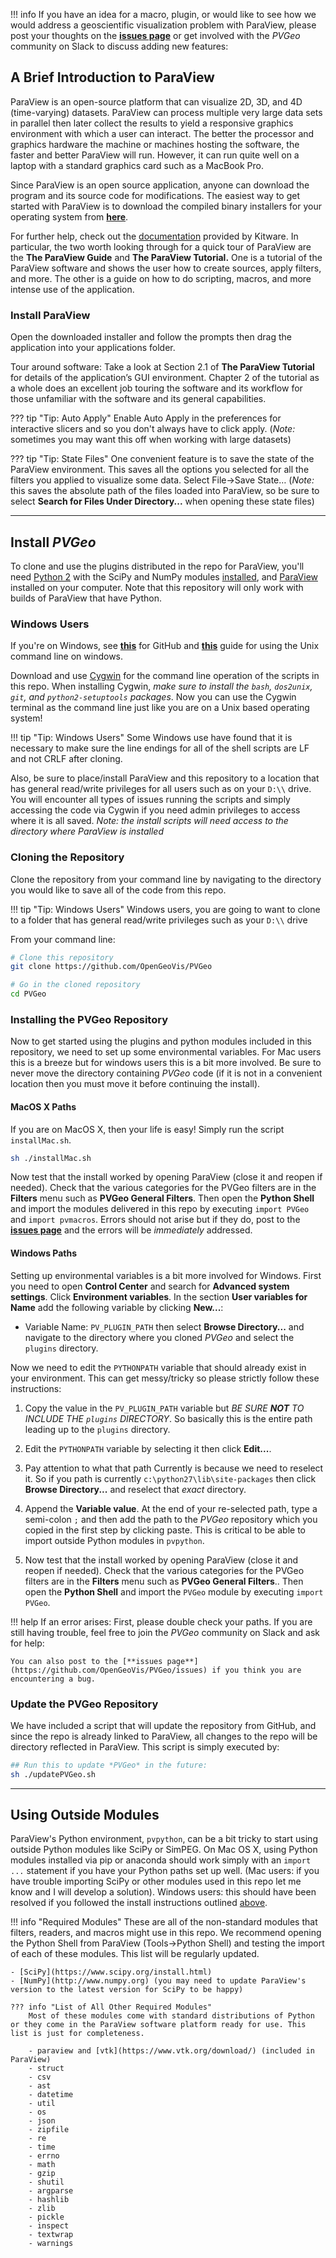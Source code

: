 !!! info
    If you have an idea for a macro, plugin, or would like to see how we would address a geoscientific visualization problem with ParaView, please post your thoughts on the [**issues page**](https://github.com/OpenGeoVis/PVGeo/issues) or get involved with the *PVGeo* community on Slack to discuss adding new features: <script async defer src="http://slack.pvgeo.org/slackin.js"></script>

## A Brief Introduction to ParaView

ParaView is an open-source platform that can visualize 2D, 3D, and 4D (time-varying) datasets. ParaView can process multiple very large data sets in parallel then later collect the results to yield a responsive graphics environment with which a user can interact. The better the processor and graphics hardware the machine or machines hosting the software, the faster and better ParaView will run. However, it can run quite well on a laptop with a standard graphics card such as a MacBook Pro.

Since ParaView is an open source application, anyone can download the program and its source code for modifications. The easiest way to get started with ParaView is to download the compiled binary installers for your operating system from [**here**](https://www.paraview.org/download/).

For further help, check out the [documentation](https://www.paraview.org/documentation/) provided by Kitware. In particular, the two worth looking through for a quick tour of ParaView are the **The ParaView Guide** and **The ParaView Tutorial.** One is a tutorial of the ParaView software and shows the user how to create sources, apply filters, and more. The other is a guide on how to do scripting, macros, and more intense use of the application.

### Install ParaView
Open the downloaded installer and follow the prompts then drag the application into your applications folder.

Tour around software:
Take a look at Section 2.1 of **The ParaView Tutorial** for details of the application’s GUI environment. Chapter 2 of the tutorial as a whole does an excellent job touring the software and its workflow for those unfamiliar with the software and its general capabilities.

??? tip "Tip: Auto Apply"
    Enable Auto Apply in the preferences for interactive slicers and so you don't always have to click apply. (*Note:* sometimes you may want this off when working with large datasets)

??? tip "Tip: State Files"
    One convenient feature is to save the state of the ParaView environment. This saves all the options you selected for all the filters you applied to visualize some data. Select File->Save State… (*Note:* this saves the absolute path of the files loaded into ParaView, so be sure to select **Search for Files Under Directory...** when opening these state files)


----------


## Install *PVGeo*

To clone and use the plugins distributed in the repo for ParaView, you'll need [Python 2](https://www.python.org/downloads/) with the SciPy and NumPy modules [installed](https://docs.python.org/2/installing/index.html), and [ParaView](https://www.paraview.org/download/) installed on your computer. Note that this repository will only work with builds of ParaView that have Python.

### Windows Users
If you're on Windows, see [**this**](https://git-for-windows.github.io) for GitHub and [**this**](https://devtidbits.com/2011/07/01/cygwin-walkthrough-and-beginners-guide-is-it-linux-for-windows-or-a-posix-compatible-alternative-to-powershell/) guide for using the Unix command line on windows.

Download and use [Cygwin](https://devtidbits.com/2011/07/01/cygwin-walkthrough-and-beginners-guide-is-it-linux-for-windows-or-a-posix-compatible-alternative-to-powershell/) for the command line operation of the scripts in this repo. When installing Cygwin, *make sure to install the `bash`, `dos2unix`, `git`, and `python2-setuptools` packages*. Now you can use the Cygwin terminal as the command line just like you are on a Unix based operating system!

!!! tip "Tip: Windows Users"
    Some Windows use have found that it is necessary to make sure the line endings for all of the shell scripts are LF and not CRLF after cloning.

Also, be sure to place/install ParaView and this repository to a location that has general read/write privileges for all users such as on your `D:\\` drive. You will encounter all types of issues running the scripts and simply accessing the code via Cygwin if you need admin privileges to access where it is all saved. *Note: the install scripts will need access to the directory where ParaView is installed*


### Cloning the Repository
Clone the repository from your command line by navigating to the directory you would like to save all of the code from this repo.

!!! tip "Tip: Windows Users"
    Windows users, you are going to want to clone to a folder that has general read/write privileges such as your `D:\\` drive

From your command line:

```bash
# Clone this repository
git clone https://github.com/OpenGeoVis/PVGeo

# Go in the cloned repository
cd PVGeo
```

### Installing the PVGeo Repository
Now to get started using the plugins and python modules included in this repository, we need to set up some environmental variables. For Mac users this is a breeze but for windows users this is a bit more involved. Be sure to never move the directory containing *PVGeo* code (if it is not in a convenient location then you must move it before continuing the install).

#### MacOS X Paths
If you are on MacOS X, then your life is easy! Simply run the script `installMac.sh`.

```bash
sh ./installMac.sh
```

Now test that the install worked by opening ParaView (close it and reopen if needed). Check that the various categories for the PVGeo filters are in the **Filters** menu such as **PVGeo General Filters**. Then open the **Python Shell** and import the modules delivered in this repo by executing `import PVGeo` and `import pvmacros`. Errors should not arise but if they do, post to the [**issues page**](https://github.com/OpenGeoVis/PVGeo/issues) and the errors will be *immediately* addressed.

#### Windows Paths
Setting up environmental variables is a bit more involved for Windows. First you need to open **Control Center** and search for **Advanced system settings**. Click **Environment variables**. In the section **User variables for Name** add the following variable by clicking **New...**:

- Variable Name: `PV_PLUGIN_PATH` then select **Browse Directory...** and navigate to the directory where you cloned *PVGeo* and select the `plugins` directory.

Now we need to edit the `PYTHONPATH` variable that should already exist in your environment. This can get messy/tricky so please strictly follow these instructions:

1. Copy the value in the `PV_PLUGIN_PATH` variable but *BE SURE **NOT** TO INCLUDE THE `plugins` DIRECTORY*. So basically this is the entire path leading up to the `plugins` directory.

2. Edit the `PYTHONPATH` variable by selecting it then click **Edit...**.

3. Pay attention to what that path Currently is because we need to reselect it. So if you path is currently `c:\python27\lib\site-packages` then click **Browse Directory...** and reselect that *exact* directory.

4. Append the **Variable value**. At the end of your re-selected path, type a semi-colon `;` and then add the path to the *PVGeo* repository which you copied in the first step by clicking paste. This is critical to be able to import outside Python modules in `pvpython`.

5. Now test that the install worked by opening ParaView (close it and reopen if needed). Check that the various categories for the PVGeo filters are in the **Filters** menu such as **PVGeo General Filters**.. Then open the **Python Shell** and import the `PVGeo` module by executing `import PVGeo`.

!!! help
    If an error arises: First, please double check your paths. If you are still having trouble, feel free to join the *PVGeo* community on Slack and ask for help: <script async defer src="http://slack.pvgeo.org/slackin.js"></script>

    You can also post to the [**issues page**](https://github.com/OpenGeoVis/PVGeo/issues) if you think you are encountering a bug.



### Update the PVGeo Repository
We have included a script that will update the repository from GitHub, and since the repo is already linked to ParaView, all changes to the repo will be directory reflected in ParaView. This script is simply executed by:

```bash
## Run this to update *PVGeo* in the future:
sh ./updatePVGeo.sh
```

--------------

## Using Outside Modules
ParaView's Python environment, `pvpython`, can be a bit tricky to start using outside Python modules like SciPy or SimPEG. On Mac OS X, using Python modules installed via pip or anaconda should work simply with an `import ...` statement if you have your Python paths set up well. (Mac users: if you have trouble importing SciPy or other modules used in this repo let me know and I will develop a solution). Windows users: this should have been resolved if you followed the install instructions outlined [above](#windows-paths).


!!! info "Required Modules"
    These are all of the non-standard modules that filters, readers, and macros might use in this repo. We recommend opening the Python Shell from ParaView (Tools->Python Shell) and testing the import of each of these modules. This list will be regularly updated.

    - [SciPy](https://www.scipy.org/install.html)
    - [NumPy](http://www.numpy.org) (you may need to update ParaView's version to the latest version for SciPy to be happy)

    ??? info "List of All Other Required Modules"
        Most of these modules come with standard distributions of Python or they come in the ParaView software platform ready for use. This list is just for completeness.

        - paraview and [vtk](https://www.vtk.org/download/) (included in ParaView)
        - struct
        - csv
        - ast
        - datetime
        - util
        - os
        - json
        - zipfile
        - re
        - time
        - errno
        - math
        - gzip
        - shutil
        - argparse
        - hashlib
        - zlib
        - pickle
        - inspect
        - textwrap
        - warnings
